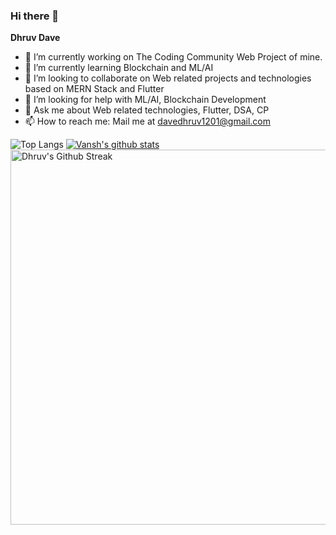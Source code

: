 ### Hi there 👋

**Dhruv Dave**

- 🔭 I’m currently working on The Coding Community Web Project of mine.
- 🌱 I’m currently learning Blockchain and ML/AI
- 👯 I’m looking to collaborate on Web related projects and technologies based on MERN Stack and Flutter
- 🤔 I’m looking for help with ML/AI, Blockchain Development
- 💬 Ask me about Web related technologies, Flutter, DSA, CP
- 📫 How to reach me: Mail me at davedhruv1201@gmail.com


![Top Langs](https://github-readme-stats.vercel.app/api/top-langs/?username=DhruvDave12&theme=nightowl&layout=compact&hide=html)
[![Vansh's github stats](https://github-readme-stats.vercel.app/api?username=DhruvDave12&theme=nightowl)](https://github.com/DhruvDave12/github-readme-stats)
<img align="center" src="https://github-readme-streak-stats.herokuapp.com/?user=DhruvDave12&theme=nightowl&hide_border=true" alt="Dhruv's Github Streak" width="600"/>
